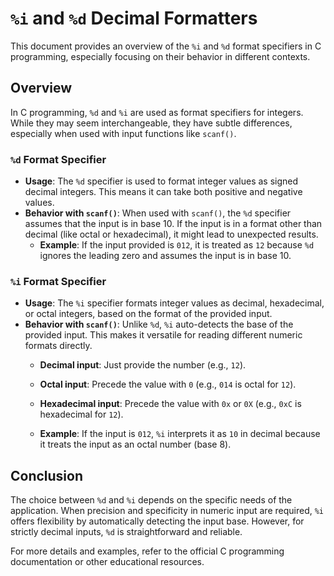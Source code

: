
# `%i` and `%d` Decimal Formatters

This document provides an overview of the `%i` and `%d` format specifiers in C programming, especially focusing on their behavior in different contexts.

## Overview

In C programming, `%d` and `%i` are used as format specifiers for integers. While they may seem interchangeable, they have subtle differences, especially when used with input functions like `scanf()`.

### `%d` Format Specifier

- **Usage**: The `%d` specifier is used to format integer values as signed decimal integers. This means it can take both positive and negative values.
- **Behavior with `scanf()`**: When used with `scanf()`, the `%d` specifier assumes that the input is in base 10. If the input is in a format other than decimal (like octal or hexadecimal), it might lead to unexpected results.
  - **Example**: If the input provided is `012`, it is treated as `12` because `%d` ignores the leading zero and assumes the input is in base 10.

### `%i` Format Specifier

- **Usage**: The `%i` specifier formats integer values as decimal, hexadecimal, or octal integers, based on the format of the provided input.
- **Behavior with `scanf()`**: Unlike `%d`, `%i` auto-detects the base of the provided input. This makes it versatile for reading different numeric formats directly.
  - **Decimal input**: Just provide the number (e.g., `12`).
  - **Octal input**: Precede the value with `0` (e.g., `014` is octal for `12`).
  - **Hexadecimal input**: Precede the value with `0x` or `0X` (e.g., `0xC` is hexadecimal for `12`).
  
  - **Example**: If the input is `012`, `%i` interprets it as `10` in decimal because it treats the input as an octal number (base 8).

## Conclusion

The choice between `%d` and `%i` depends on the specific needs of the application. When precision and specificity in numeric input are required, `%i` offers flexibility by automatically detecting the input base. However, for strictly decimal inputs, `%d` is straightforward and reliable.

For more details and examples, refer to the official C programming documentation or other educational resources.
